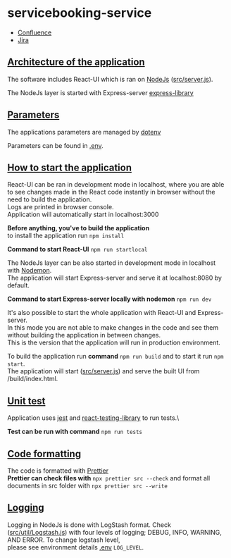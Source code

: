 # servicebooking-service
- [Confluence](https://teamdmeetsstockmann.atlassian.net/wiki/spaces/SD/overview)
- [Jira](https://teamdmeetsstockmann.atlassian.net/jira/software/projects/STOC/boards/1)

## <u>Architecture of the application</u>

The software includes React-UI which is ran on [NodeJs](https://nodejs.org/en/) ([src/server.js](src/server.js)).

The NodeJs layer is started with Express-server [express-library](http://expressjs.com/)

## <u>Parameters</u>

The applications parameters are managed by [dotenv](https://github.com/motdotla/dotenv)

Parameters can be found in [.env](.env).

## <u>How to start the application</u>

React-UI can be ran in development mode in localhost, where you are able to see changes made in the React code instantly in browser without the need to build the application.\
Logs are printed in browser console.\
Application will automatically start in localhost:3000

**Before anything, you've to build the application**  
to install the application run `npm install` 

**Command to start React-UI** `npm run startlocal`

The NodeJs layer can be also started in development mode in localhost with [Nodemon](https://www.npmjs.com/package/nodemon).\
The application will start Express-server and serve it at localhost:8080 by default.

**Command to start Express-server locally with nodemon** `npm run dev`

It's also possible to start the whole application with React-UI and Express-server.\
In this mode you are not able to make changes in the code and see them without building the application in between changes. \
This is the version that the application will run in production environment.

To build the application run **command** `npm run build` and to start it run `npm start`.\
The application will start ([src/server.js](src/server.js)) and serve the built UI from /build/index.html.

## <u>Unit test</u>

Application uses [jest](https://jestjs.io/) and [react-testing-library](https://testing-library.com/docs/react-testing-library/intro) to run tests.\

**Test can be run with command** `npm run tests`

## <u>Code formatting</u>
The code is formatted with [Prettier](https://prettier.io/)\
**Prettier can check files with** `npx prettier src --check` and format all documents in src folder with `npx prettier src --write` 

## <u>Logging</u>

Logging in NodeJs is done with LogStash format. 
Check ([src/util/Logstash.js](src/util/Logstash.js)) with four levels of logging; DEBUG, INFO, WARNING, AND ERROR. To change logstash level,\
please see environment details [.env](.env) `LOG_LEVEL`.


